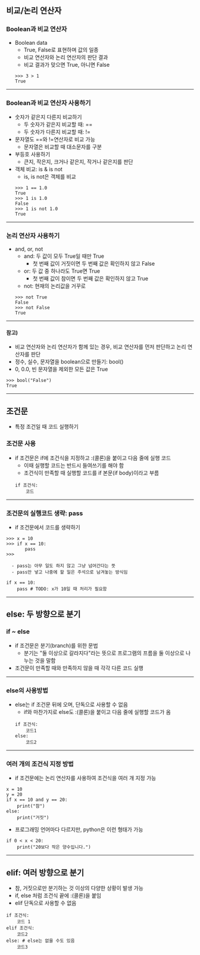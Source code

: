 ## 비교/논리 연산자
### Boolean과 비교 연산자
   - Boolean data
      - True, False로 표현하며 값의 일종
      - 비교 연산자와 논리 연산자의 판단 결과
      - 비교 결과가 맞으면 True, 아니면 False
      ```
      >>> 3 > 1
      True
      ```
---

### Boolean과 비교 연산자 사용하기
   - 숫자가 같은지 다른지 비교하기
      - 두 숫자가 같은지 비교할 때: ==
      - 두 숫자가 다른지 비교할 때: !=
   - 문자열도 ==와 !=연산자로 비교 가능
      - 문자열은 비교할 때 대소문자를 구분
   - 부등호 사용하기
      - 큰지, 작은지, 크거나 같은지, 작거나 같은지를 판단
   - 객체 비교: is & is not
      - is, is not은 객체를 비교
      ```
      >>> 1 == 1.0
      True
      >>> 1 is 1.0
      False
      >>> 1 is not 1.0
      True
      ```
---

### 논리 연산자 사용하기
   - and, or, not
      - and: 두 값이 모두 True일 때만 True
         - 첫 번째 값이 거짓이면 두 번째 값은 확인하지 않고 False   
      - or: 두 값 중 하나라도 True면 True
         - 첫 번째 값이 참이면 두 번째 값은 확인하지 않고 True
      - not: 현재의 논리값을 거꾸로
      ```
      >>> not True
      False
      >>> not False
      True
      ```
---

#### 참고) 
   - 비교 연산자와 논리 연산자가 함께 있는 경우, 비교 연산자를 먼저 판단하고 논리 연산자를 판단
   - 정수, 실수, 문자열을 boolean으로 만들기: bool()
   - 0, 0.0, 빈 문자열을 제외한 모든 값은 True
   ```
   >>> bool("False")
   True
   ```
---

## 조건문
   - 특정 조건일 때 코드 실행하기

### 조건문 사용
   - if 조건문은 if에 조건식을 지정하고 :(콜론)을 붙이고 다음 줄에 실행 코드
      - 이때 실행할 코드는 반드시 들여쓰기를 해야 함
      - 조건식이 만족할 때 실행할 코드를 if 본문(if body)이라고 부름
      ```
      if 조건식:
          코드
      ```
---

### 조건문의 실행코드 생략: pass
   - if 조건문에서 코드를 생략하기
   ```
   >>> x = 10
   >>> if x == 10:
          pass
   >>>
   ```
      - pass는 아무 일도 하지 않고 그냥 넘어간다는 뜻
      - pass만 넣고 나중에 할 일은 주석으로 남겨놓는 방식임
   ```
   if x == 10:
       pass # TODO: x가 10일 때 처리가 필요함
   ```
---

## else: 두 방향으로 분기
### if ~ else
   - if 조건문은 분기(branch)를 위한 문법
      - 분기는 "둘 이상으로 갈라지다"라는 뜻으로 프로그램의 프름을 둘 이상으로 나누는 것을 말함
   - 조건문이 만족할 때와 만족하지 않을 때 각각 다른 코드 실행
---

### else의 사용방법
   - else는 if 조건문 뒤에 오며, 단독으로 사용할 수 없음
      - if와 마찬가지로 else도 :(콜론)을 붙이고 다음 줄에 실행할 코드가 옴
      ```
      if 조건식:
          코드1
      else:
          코드2
      ```
---

### 여러 개의 조건식 지정 방법
   - if 조건문에는 논리 연산자를 사용하여 조건식을 여러 개 지정 가능
   ```
   x = 10
   y = 20
   if x == 10 and y == 20:
       print("참")
   else:
       print("거짓")
   ```
   - 프로그래밍 언어마다 다르지만, python은 이런 형태가 가능
   ```
   if 0 < x < 20:
       print("20보다 작은 양수입니다.")
   ```
---

## elif: 여러 방향으로 분기
   - 참, 거짓으로만 분기하는 것 이상의 다양한 상황이 발생 가능
   - if, else 처럼 조건식 끝에 :(콜론)을 붙임
   - elif 단독으로 사용할 수 없음
   ```
   if 조건식:
       코드 1
   elif 조건식:
       코드2
   else: # else는 없을 수도 있음
       코드3 
   ```
   
    
